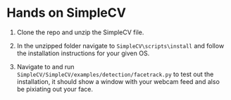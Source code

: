 # Hands on SimpleCV

1. Clone the repo and unzip the SimpleCV file.

2. In the unzipped folder navigate to `SimpleCV\scripts\install` and follow the installation instructions for your given OS. 

3. Navigate to and run `SimpleCV/SimpleCV/examples/detection/facetrack.py` to test out the installation, it should show a window with your webcam feed and also be pixiating out your face. 
